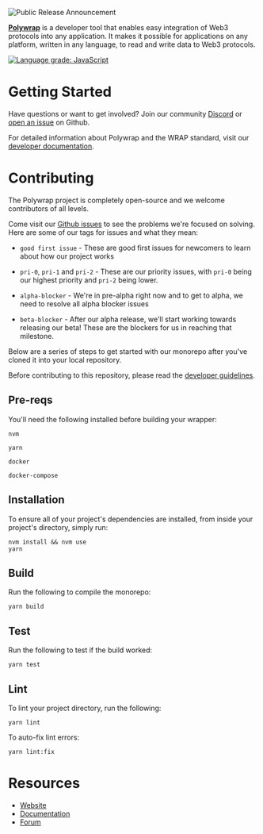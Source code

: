 ![Public Release Announcement](https://user-images.githubusercontent.com/5522128/177473887-2689cf25-7937-4620-8ca5-17620729a65d.png)

[**Polywrap**](https://polywrap.io/) is a developer tool that enables easy integration of Web3 protocols into any application. It makes it possible for applications on any platform, written in any language, to read and write data to Web3 protocols.

[![Language grade: JavaScript](https://img.shields.io/lgtm/grade/javascript/g/polywrap/monorepo.svg?logo=lgtm&logoWidth=18)](https://lgtm.com/projects/g/polywrap/monorepo/context:javascript)

# Getting Started

Have questions or want to get involved? Join our community [Discord](https://discord.polywrap.io) or [open an issue](https://github.com/polywrap/monorepo/issues) on Github.

For detailed information about Polywrap and the WRAP standard, visit our [developer documentation](https://docs.polywrap.io/).

# Contributing

The Polywrap project is completely open-source and we welcome contributors of all levels.

Come visit our [Github issues](https://github.com/polywrap/monorepo/issues) to see the problems we're focused on solving. Here are some of our tags for issues and what they mean:

- `good first issue` - These are good first issues for newcomers to learn about how our project works

- `pri-0`, `pri-1` and `pri-2` - These are our priority issues, with `pri-0` being our highest priority and `pri-2` being lower.

- `alpha-blocker` - We're in pre-alpha right now and to get to alpha, we need to resolve all alpha blocker issues

- `beta-blocker` - After our alpha release, we'll start working towards releasing our beta! These are the blockers for us in reaching that milestone.

Below are a series of steps to get started with our monorepo after you've cloned it into your local repository.

Before contributing to this repository, please read the [developer guidelines](DEV_GUIDELINES.md).

## Pre-reqs

You'll need the following installed before building your wrapper:

`nvm`

`yarn`

`docker`

`docker-compose`

## Installation

To ensure all of your project's dependencies are installed, from inside your project's directory, simply run:

```
nvm install && nvm use
yarn
```

## Build

Run the following to compile the monorepo:

`yarn build`

## Test

Run the following to test if the build worked:

```
yarn test
```

## Lint

To lint your project directory, run the following:

```
yarn lint
```

To auto-fix lint errors:

```
yarn lint:fix
```

# Resources
- [Website](https://polywrap.io/)
- [Documentation](https://docs.polywrap.io/)
- [Forum](https://forum.polywrap.io/)
